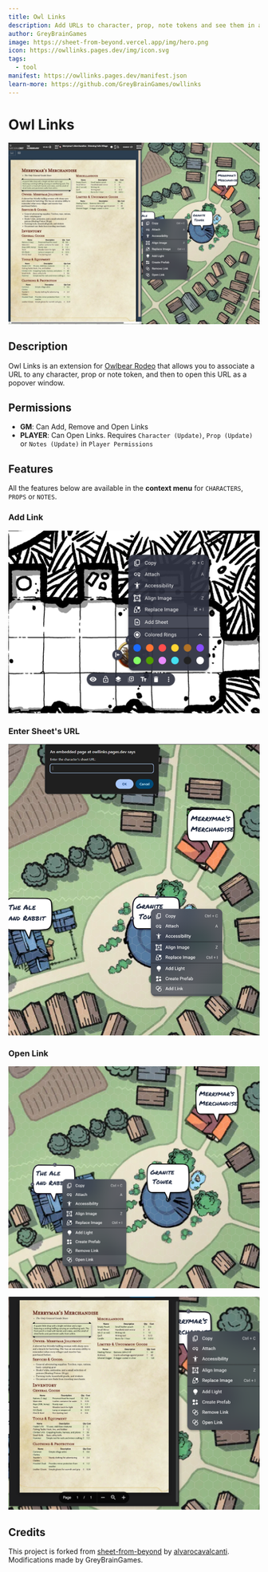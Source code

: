 ```yaml
---
title: Owl Links
description: Add URLs to character, prop, note tokens and see them in a popup.
author: GreyBrainGames
image: https://sheet-from-beyond.vercel.app/img/hero.png
icon: https://owllinks.pages.dev/img/icon.svg
tags:
  - tool
manifest: https://owllinks.pages.dev/manifest.json
learn-more: https://github.com/GreyBrainGames/owllinks
---
```


# Owl Links

![Owl Links](https://github.com/GreyBrainGames/owllinks/raw/main/public/img/hero.png)

## Description

Owl Links is an extension for [Owlbear Rodeo](https://owlbear.rodeo) that allows you to associate a URL to any character, prop or note token, and then to open this URL as a popover window.

## Permissions

- **GM**: Can Add, Remove and Open Links
- **PLAYER**: Can Open Links. Requires `Character (Update)`, `Prop (Update)` or `Notes (Update)` in `Player Permissions`

<!-- ## Demo Video

[![Demo Video](https://img.youtube.com/vi/CS4NznM0qBs/0.jpg)](https://www.youtube.com/embed/-R5FF9-CJ2k?si=wYHj48HS75AbbEE0) -->

## Features

All the features below are available in the **context menu** for `CHARACTERS`, `PROPS` or `NOTES`.

### Add Link

![Add Sheet](public/img/ss_add_sheet.png)

### Enter Sheet's URL

![Enter URL](public/img/ss_enter_url.png)

### Open Link

![View Sheet](public/img/ss_view_sheet.png)

![Sheet Popover](public/img/ss_sheet_popover.png)

## Credits

This project is forked from [sheet-from-beyond](https://github.com/alvarocavalcanti/sheet-from-beyond) by [alvarocavalcanti](https://github.com/alvarocavalcanti).  
Modifications made by GreyBrainGames.
